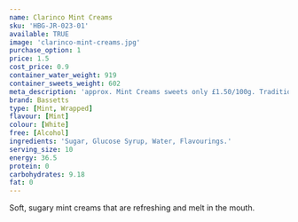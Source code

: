 ```yaml
---
name: Clarinco Mint Creams
sku: 'HBG-JR-023-01'
available: TRUE
image: 'clarinco-mint-creams.jpg'
purchase_option: 1
price: 1.5
cost_price: 0.9
container_water_weight: 919
container_sweets_weight: 602
meta_description: 'approx. Mint Creams sweets only £1.50/100g. Traditional sweets and more at Humbugs Confectionery Store. Specialists in satisfying your sweet tooth!'
brand: Bassetts
type: [Mint, Wrapped]
flavour: [Mint]
colour: [White]
free: [Alcohol]
ingredients: 'Sugar, Glucose Syrup, Water, Flavourings.'
serving_size: 10
energy: 36.5
protein: 0
carbohydrates: 9.18
fat: 0
---
```

Soft, sugary mint creams that are refreshing and melt in the mouth.